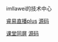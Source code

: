 imllawei的技术中心

[睿易直播plus](http://imllawei.top/live.html)   [源码](source/live.html)

[课堂同屏](http://imllawei.top/classlive.html)   [源码](source/classlive.html)

